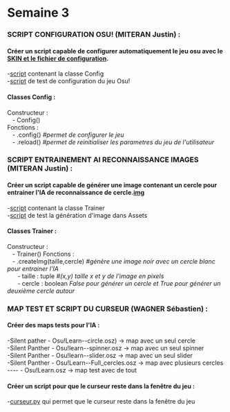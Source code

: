 # Semaine 3  


### SCRIPT CONFIGURATION OSU! (MITERAN Justin) :  
#### Créer un script capable de configurer automatiquement le jeu osu avec le [SKIN et le fichier de configuration](../../Osu!Learn/Assets/config).  
  -[script](../../Osu!Learn/Code/utilitaire/config/configOsu.py) contenant la classe Config  
  -[script](../../Osu!Learn/Code/utilitaire/config/testConfig.py) de test de configuration du jeu Osu!  

#### Classes Config :  
Constructeur :  
      &nbsp;&nbsp;&nbsp;- Config()  
Fonctions :  
      &nbsp;&nbsp;&nbsp;- .config() *#permet de configurer le jeu*  
      &nbsp;&nbsp;&nbsp;- .reload() *#permet de reinitialiser les parametres du jeu de l'utilisateur*  

### SCRIPT ENTRAINEMENT AI RECONNAISSANCE IMAGES (MITERAN Justin) :  
#### Créer un script capable de générer une image contenant un cercle pour entrainer l'IA de reconnaissance de cercle.[img](../../Osu!Learn/Assets/imgAiTrainer/img.png)  
  -[script](../../Osu!Learn/Code/utilitaire/imgAiTrainer/imgAiTrainer.py) contenant la classe Trainer  
  -[script](../../Osu!Learn/Code/utilitaire/imgAiTrainer/testImgAiTrainer.py) de test la génération d'image dans Assets  

#### Classes Trainer :  
Constructeur :  
      &nbsp;&nbsp;&nbsp;- Trainer()
Fonctions :  
      &nbsp;&nbsp;&nbsp;- .createImg(taille,cercle) *#génère une image noir avec un cercle blanc pour entrainer l'IA*  
      &nbsp;&nbsp;&nbsp;&nbsp;&nbsp;&nbsp;- taille : tuple *#(x,y) taille x et y de l'image en pixels*  
      &nbsp;&nbsp;&nbsp;&nbsp;&nbsp;&nbsp;- cercle : boolean *False pour générer un cercle et True pour générer un deuxième cercle autour*  
      
### MAP TEST ET SCRIPT DU CURSEUR (WAGNER Sébastien) :  
#### Créer des maps tests pour l'IA :  
  -Silent pather - Osu!Learn--circle.osz) -> map avec un seul cercle  
  -Silent Panther - Osu!learn--spinner.osz -> map avec un seul spinner  
  -Silent Panther - Osu!learn--slider.osz -> map avec un seul slider  
  -Silent Panther - Osu!Learn--Full_cercles.osz -> map avec plusieurs cercles  
  ---- - Osu!Learn.osz -> map test avec de tout  

#### Créer un script pour que le curseur reste dans la fenêtre du jeu :  
  -[curseur.py](../../Osu!Learn/Code/utilitaire/curseur.py) qui permet que le curseur reste dans la fenêtre du jeu
  

